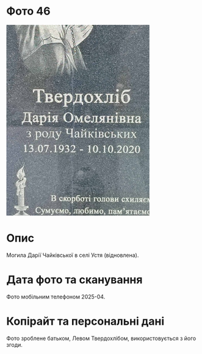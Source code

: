 # Фото 46 #

[<img src="photo_046_small.jpg" />](https://drive.google.com/file/d/1buxiTUWfbX-EYkygc_gu_ajfDxQ4voXj/view)

# Опис #

Могила Дарії Чайківської в селі Устя (відновлена).

# Дата фото та сканування #

Фото мобільним телефоном 2025-04.

# Копірайт та персональні дані #

Фото зроблене батьком, Левом Твердохлібом, використовується з його згоди.
